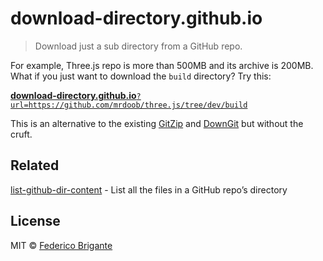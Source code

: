 # download-directory.github.io

> Download just a sub directory from a GitHub repo.

For example, Three.js repo is more than 500MB and its archive is 200MB. What if you just want to download the `build` directory? Try this:

[**download-directory.github.io**`?url=https://github.com/mrdoob/three.js/tree/dev/build`](https://download-directory.github.io/?url=https://github.com/mrdoob/three.js/tree/dev/build)

This is an alternative to the existing [GitZip](https://kinolien.github.io/gitzip/) and [DownGit](https://minhaskamal.github.io/DownGit/) but without the cruft.


## Related

[list-github-dir-content](https://github.com/bfred-it/list-github-dir-content) - List all the files in a GitHub repo’s directory


## License

MIT © [Federico Brigante](http://twitter.com/bfred_it)
